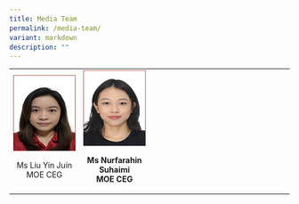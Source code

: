 ```yaml
---
title: Media Team
permalink: /media-team/
variant: markdown
description: ""
---
```






<style>
/* Add mobile responsiveness */
@media only screen and (max-width: 600px) {
  table {
    width: 100%;
  }
  img {
    max-width: 50%;
    height: auto;
    display: block;
    margin: 0 auto; /* Center the image */
  }
}
</style>



<table style="min-width: 100px;">
  <colgroup>
    <col style="width: 25%;">
    <col style="width: 25%;">
    <col style="width: 25%;">
    <col style="width: 25%;">
  </colgroup>
  <tbody>
    <tr>
      <td rowspan="1" colspan="1">
        <div class="isomer-image-wrapper">
          <img style="width: 100%;" height="auto" width="100%" alt="" src="/images/Media Team/9.png">
        </div>
        <p style="text-align: center;">Ms Liu Yin Juin<br>MOE CEG</p>
      </td>
      <td rowspan="1" colspan="1">
        <div class="isomer-image-wrapper">
          <img style="width: 100%;" height="auto" width="100%" alt="" src="/images/Media Team/8.png">
        </div>
        <p style="text-align: center;"><strong>Ms Nurfarahin Suhaimi</strong><br><strong>MOE CEG</strong></p>
      </td>
    </tr>
  </tbody>
</table>



